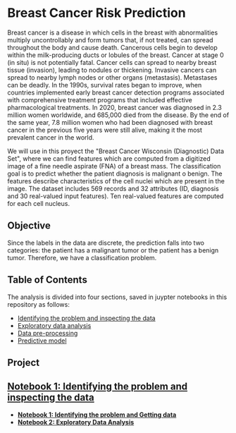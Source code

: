 # Breast Cancer Risk Prediction

Breast cancer is a disease in which cells in the breast with abnormalities multiply uncontrollably and form tumors that, if not treated, can spread throughout the body and cause death. Cancerous cells begin to develop within the milk-producing ducts or lobules of the breast. Cancer at stage 0 (in situ) is not potentially fatal. Cancer cells can spread to nearby breast tissue (invasion), leading to nodules or thickening. Invasive cancers can spread to nearby lymph nodes or other organs (metastasis). Metastases can be deadly. 
In the 1990s, survival rates began to improve, when countries implemented early breast cancer detection programs associated with comprehensive treatment programs that included effective pharmacological treatments. In 2020, breast cancer was diagnosed in 2.3 million women worldwide, and 685,000 died from the disease. By the end of the same year, 7.8 million women who had been diagnosed with breast cancer in the previous five years were still alive, making it the most prevalent cancer in the world. 

We will use in this proyect the "Breast Cancer Wisconsin (Diagnostic) Data Set", where we can find features which are computed from a digitized image of a fine needle aspirate (FNA) of a breast mass. The classification goal is to predict whether the patient diagnosis is malignant o benign. The features describe characteristics of the cell nuclei which are present in the image. The dataset includes 569 records and 32 attributes (ID, diagnosis and 30 real-valued input features). Ten real-valued features are computed for each cell nucleus.

## Objective
Since the labels in the data are discrete, the prediction falls into two categories: the patient has a malignant tumor or the patient has a benign tumor. Therefore, we have a classification problem.

## Table of Contents
The analysis is divided into four sections, saved in juypter notebooks in this repository as follows:
- [Identifying the problem and inspecting the data](#identifying-the-problem-and-inspecting-the-data)
- [Exploratory data analysis](#exploratory-data-analysis)
- [Data pre-processing](#data-pre-processing)
- [Predictive model](#predictive-model)


## Project

## [Notebook 1: Identifying the problem and inspecting the data](#notebook-1-identifying-the-problem-and-inspecting-the-data)


- <span style="color: blue">**[Notebook 1: Identifying the problem and Getting data](#notebook-1-identifying-the-problem-and-getting-data)**</span>
- <span style="color: blue">**[Notebook 2: Exploratory Data Analysis](#notebook-2-exploratory-data-analysis)**</span>


  